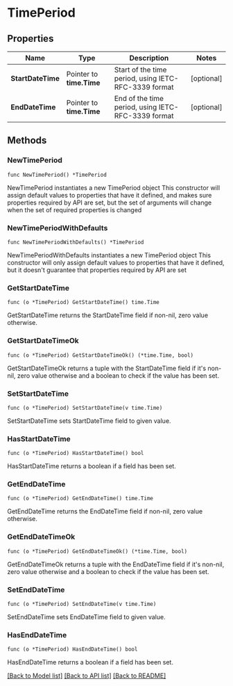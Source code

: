 # TimePeriod

## Properties

Name | Type | Description | Notes
------------ | ------------- | ------------- | -------------
**StartDateTime** | Pointer to **time.Time** | Start of the time period, using IETC-RFC-3339 format | [optional] 
**EndDateTime** | Pointer to **time.Time** | End of the time period, using IETC-RFC-3339 format | [optional] 

## Methods

### NewTimePeriod

`func NewTimePeriod() *TimePeriod`

NewTimePeriod instantiates a new TimePeriod object
This constructor will assign default values to properties that have it defined,
and makes sure properties required by API are set, but the set of arguments
will change when the set of required properties is changed

### NewTimePeriodWithDefaults

`func NewTimePeriodWithDefaults() *TimePeriod`

NewTimePeriodWithDefaults instantiates a new TimePeriod object
This constructor will only assign default values to properties that have it defined,
but it doesn't guarantee that properties required by API are set

### GetStartDateTime

`func (o *TimePeriod) GetStartDateTime() time.Time`

GetStartDateTime returns the StartDateTime field if non-nil, zero value otherwise.

### GetStartDateTimeOk

`func (o *TimePeriod) GetStartDateTimeOk() (*time.Time, bool)`

GetStartDateTimeOk returns a tuple with the StartDateTime field if it's non-nil, zero value otherwise
and a boolean to check if the value has been set.

### SetStartDateTime

`func (o *TimePeriod) SetStartDateTime(v time.Time)`

SetStartDateTime sets StartDateTime field to given value.

### HasStartDateTime

`func (o *TimePeriod) HasStartDateTime() bool`

HasStartDateTime returns a boolean if a field has been set.

### GetEndDateTime

`func (o *TimePeriod) GetEndDateTime() time.Time`

GetEndDateTime returns the EndDateTime field if non-nil, zero value otherwise.

### GetEndDateTimeOk

`func (o *TimePeriod) GetEndDateTimeOk() (*time.Time, bool)`

GetEndDateTimeOk returns a tuple with the EndDateTime field if it's non-nil, zero value otherwise
and a boolean to check if the value has been set.

### SetEndDateTime

`func (o *TimePeriod) SetEndDateTime(v time.Time)`

SetEndDateTime sets EndDateTime field to given value.

### HasEndDateTime

`func (o *TimePeriod) HasEndDateTime() bool`

HasEndDateTime returns a boolean if a field has been set.


[[Back to Model list]](../README.md#documentation-for-models) [[Back to API list]](../README.md#documentation-for-api-endpoints) [[Back to README]](../README.md)


